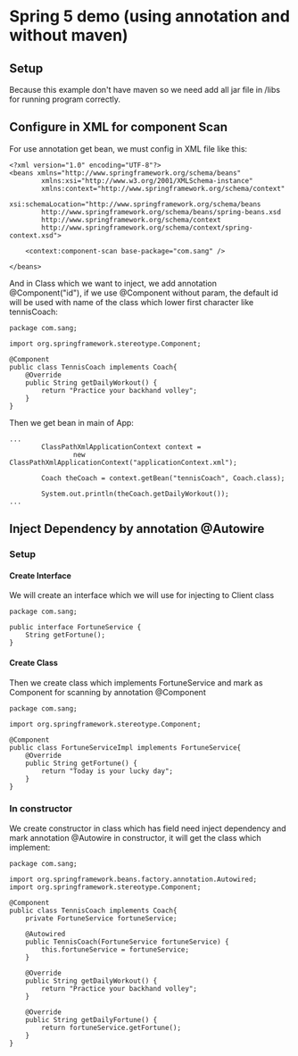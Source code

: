 # Spring 5 demo (using annotation and without maven)

## Setup
Because this example don't have maven so we need add all jar file in /libs for running program correctly. 

## Configure in XML for component Scan
For use annotation get bean, we must config in XML file like this:
```
<?xml version="1.0" encoding="UTF-8"?>
<beans xmlns="http://www.springframework.org/schema/beans"
		xmlns:xsi="http://www.w3.org/2001/XMLSchema-instance"
		xmlns:context="http://www.springframework.org/schema/context"
		xsi:schemaLocation="http://www.springframework.org/schema/beans
		http://www.springframework.org/schema/beans/spring-beans.xsd
		http://www.springframework.org/schema/context
		http://www.springframework.org/schema/context/spring-context.xsd">

	<context:component-scan base-package="com.sang" />
	
</beans>
```

And in Class which we want to inject, we add annotation @Component("id"), if we use @Component without param, the default id will be used with name of the class which lower first character like tennisCoach:
```
package com.sang;

import org.springframework.stereotype.Component;

@Component
public class TennisCoach implements Coach{
    @Override
    public String getDailyWorkout() {
        return "Practice your backhand volley";
    }
}
```

Then we get bean in main of App:
```
...
        ClassPathXmlApplicationContext context =
                new ClassPathXmlApplicationContext("applicationContext.xml");

        Coach theCoach = context.getBean("tennisCoach", Coach.class);

        System.out.println(theCoach.getDailyWorkout());
...
```

## Inject Dependency by annotation @Autowire

### Setup
#### Create Interface
We will create an interface which we will use for injecting to Client class
```
package com.sang;

public interface FortuneService {
    String getFortune();
}
```

#### Create Class
Then we create class which implements FortuneService and mark as Component for scanning by annotation @Component
```
package com.sang;

import org.springframework.stereotype.Component;

@Component
public class FortuneServiceImpl implements FortuneService{
    @Override
    public String getFortune() {
        return "Today is your lucky day";
    }
}
```
### In constructor
We create constructor in class which has field need inject dependency and mark annotation @Autowire in constructor, it will get the class which implement:

```
package com.sang;

import org.springframework.beans.factory.annotation.Autowired;
import org.springframework.stereotype.Component;

@Component
public class TennisCoach implements Coach{
    private FortuneService fortuneService;

    @Autowired
    public TennisCoach(FortuneService fortuneService) {
        this.fortuneService = fortuneService;
    }

    @Override
    public String getDailyWorkout() {
        return "Practice your backhand volley";
    }

    @Override
    public String getDailyFortune() {
        return fortuneService.getFortune();
    }
}
```
